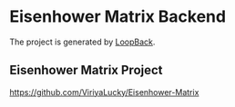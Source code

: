 # Eisenhower Matrix Backend

The project is generated by [LoopBack](http://loopback.io).


## Eisenhower Matrix Project
https://github.com/ViriyaLucky/Eisenhower-Matrix
